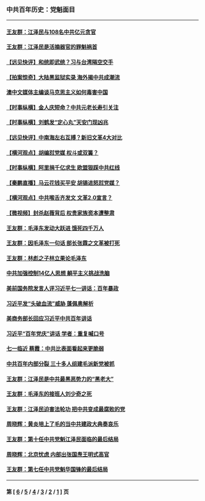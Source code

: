 ### 中共百年历史：党魁面目
---
#### [王友群：江泽民与108名中共亿元贪官](../../pages/nf1176107/n13352358.md?11110430) 
#### [王友群：江泽民是活摘器官的罪魁祸首](../../pages/nf1176107/n13336903.md?11110430) 
#### [【远见快评】和统即武统？习与台湾隔空交手](../../pages/nf1176107/n13297739.md?11110430) 
#### [【拍案惊奇】大陆黑监狱实录 海外揭中共成潮流](../../pages/nf1176107/n13288853.md?11110430) 
#### [澳中文媒体主编谈马克思主义如何毒害中国](../../pages/nf1176107/n13257387.md?11110430) 
#### [【时事纵横】金人庆短命？中共元老长寿引关注](../../pages/nf1176107/n13217934.md?11110430) 
#### [【时事纵横】刘鹤发“定心丸”天安门现凶兆](../../pages/nf1176107/n13215416.md?11110430) 
#### [【远见快评】中南海左右互搏？新旧文革4大对比](../../pages/nf1176107/n13214745.md?11110430) 
#### [【横河观点】胡编怼党媒 权斗或双簧？](../../pages/nf1176107/n13210864.md?11110430) 
#### [【时事纵横】阿里捐千亿求生 欧盟狠踩中共红线](../../pages/nf1176107/n13206431.md?11110430) 
#### [【秦鹏直播】马云花钱买平安 胡锡进怒怼党媒？](../../pages/nf1176107/n13206392.md?11110430) 
#### [【横河观点】中共喉舌齐发文 文革2.0宣言？](../../pages/nf1176107/n13201248.md?11110430) 
#### [【微视频】封杀赵薇背后 权贵家族资本遭整肃](../../pages/nf1176107/n13197798.md?11110430) 
#### [王友群：毛泽东发动大跃进 饿死四千万人](../../pages/nf1176107/n13177158.md?11110430) 
#### [王友群：因毛泽东一句话 部长张霖之文革被打死](../../pages/nf1176107/n13161711.md?11110430) 
#### [王友群：林彪之子林立果论毛泽东](../../pages/nf1176107/n13128622.md?11110430) 
#### [中共加强控制14亿人思想 躺平主义挑战洗脑](../../pages/nf1176107/n13094299.md?11110430) 
#### [美前国务院发言人评习近平七一讲话：百年暴政](../../pages/nf1176107/n13066986.md?11110430) 
#### [习近平发“头破血流”威胁 蓬佩奥解析](../../pages/nf1176107/n13063604.md?11110430) 
#### [美商务部长回应习近平中共百年讲话](../../pages/nf1176107/n13062903.md?11110430) 
#### [习近平“百年党庆”讲话 学者：重复喊口号](../../pages/nf1176107/n13061411.md?11110430) 
#### [七一临近 蔡霞：中共比表面看起来更脆弱](../../pages/nf1176107/n13056418.md?11110430) 
#### [中共百年内部分裂 三十多人组建毛派新党被抓](../../pages/nf1176107/n13044023.md?11110430) 
#### [王友群：江泽民是中共最黑恶势力的“黑老大”](../../pages/nf1176107/n13022180.md?11110430) 
#### [王友群：毛泽东的接班人刘少奇之死](../../pages/nf1176107/n12991772.md?11110430) 
#### [王友群：江泽民迫害法轮功 把中共变成最腐败的党](../../pages/nf1176107/n12947347.md?11110430) 
#### [周晓辉：黄炎培上了毛的当中共建政大典奏哀乐](../../pages/nf1176107/n12942780.md?11110430) 
#### [王友群：第十任中共党魁江泽民面临的最后结局](../../pages/nf1176107/n12933748.md?11110430) 
#### [周晓辉：北京忧虑 内部出张国焘王明式高官](../../pages/nf1176107/n12931709.md?11110430) 
#### [王友群：第七任中共党魁华国锋的最后结局](../../pages/nf1176107/n12918457.md?11110430) 

---
#### 第 [ [6](./6.md?11110430) / [5](./5.md?11110430) / [4](./4.md?11110430) / [3](./3.md?11110430) / [2](./2.md?11110430) / [1](./1.md?11110430) ] 页
